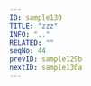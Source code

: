 ```yaml
---
ID: sample130
TITLE: "zzz"
INFO: ".."
RELATED: ""
seqNo: 44
prevID: sample129b
nextID: sample130a
---
```

